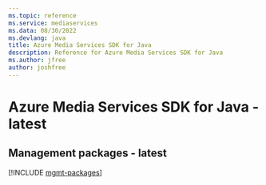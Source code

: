 ```yaml
---
ms.topic: reference
ms.service: mediaservices
ms.data: 08/30/2022
ms.devlang: java
title: Azure Media Services SDK for Java
description: Reference for Azure Media Services SDK for Java
ms.author: jfree
author: joshfree
---
```

# Azure Media Services SDK for Java - latest

## Management packages - latest
[!INCLUDE [mgmt-packages](media-services-mgmt-index.md)]